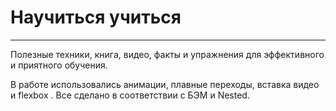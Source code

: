 # Научиться учиться
-------------------------  

Полезные техники, книга, видео, факты и упражнения для эффективного и приятного обучения.

В работе использовались анимации, плавные переходы, вставка видео и flexbox . Все сделано в соответствии с БЭМ и Nested.
